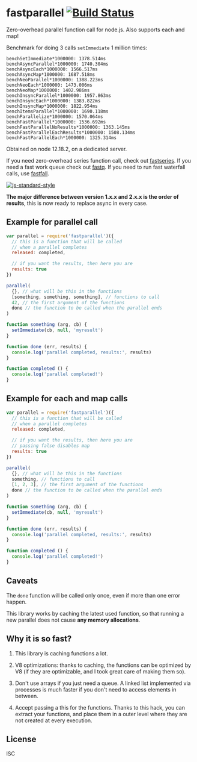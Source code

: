 # fastparallel [![Build Status](https://travis-ci.org/mcollina/fastparallel.svg?branch=master)](https://travis-ci.org/mcollina/fastparallel)

Zero-overhead parallel function call for node.js. Also supports each
and map!

Benchmark for doing 3 calls `setImmediate` 1 million times:

```
benchSetImmediate*1000000: 1378.514ms
benchAsyncParallel*1000000: 1740.304ms
benchAsyncEach*1000000: 1566.517ms
benchAsyncMap*1000000: 1687.518ms
benchNeoParallel*1000000: 1388.223ms
benchNeoEach*1000000: 1473.006ms
benchNeoMap*1000000: 1402.986ms
benchInsyncParallel*1000000: 1957.863ms
benchInsyncEach*1000000: 1383.822ms
benchInsyncMap*1000000: 1822.954ms
benchItemsParallel*1000000: 1690.118ms
benchParallelize*1000000: 1570.064ms
benchFastParallel*1000000: 1536.692ms
benchFastParallelNoResults*1000000: 1363.145ms
benchFastParallelEachResults*1000000: 1508.134ms
benchFastParallelEach*1000000: 1325.314ms
```

Obtained on node 12.18.2, on a dedicated server.

If you need zero-overhead series function call, check out
[fastseries](http://npm.im/fastseries). If you need a fast work queue
check out [fastq](http://npm.im/fastq). If you need to run fast
waterfall calls, use [fastfall](http://npm.im/fastfall).

[![js-standard-style](https://raw.githubusercontent.com/feross/standard/master/badge.png)](https://github.com/feross/standard)

__The major difference between version 1.x.x and 2.x.x is the order of
results__, this is now ready to replace async in every case.

## Example for parallel call

```js
var parallel = require('fastparallel')({
  // this is a function that will be called
  // when a parallel completes
  released: completed,

  // if you want the results, then here you are
  results: true
})

parallel(
  {}, // what will be this in the functions
  [something, something, something], // functions to call
  42, // the first argument of the functions
  done // the function to be called when the parallel ends
)

function something (arg, cb) {
  setImmediate(cb, null, 'myresult')
}

function done (err, results) {
  console.log('parallel completed, results:', results)
}

function completed () {
  console.log('parallel completed!')
}
```

## Example for each and map calls

```js
var parallel = require('fastparallel')({
  // this is a function that will be called
  // when a parallel completes
  released: completed,

  // if you want the results, then here you are
  // passing false disables map
  results: true
})

parallel(
  {}, // what will be this in the functions
  something, // functions to call
  [1, 2, 3], // the first argument of the functions
  done // the function to be called when the parallel ends
)

function something (arg, cb) {
  setImmediate(cb, null, 'myresult')
}

function done (err, results) {
  console.log('parallel completed, results:', results)
}

function completed () {
  console.log('parallel completed!')
}

```

## Caveats

The `done` function will be called only once, even if more than one error happen.

This library works by caching the latest used function, so that running a new parallel
does not cause **any memory allocations**.

## Why it is so fast?

1. This library is caching functions a lot.

2. V8 optimizations: thanks to caching, the functions can be optimized by V8 (if they are optimizable, and I took great care of making them so).

3. Don't use arrays if you just need a queue. A linked list implemented via processes is much faster if you don't need to access elements in between.

4. Accept passing a this for the functions. Thanks to this hack, you can extract your functions, and place them in a outer level where they are not created at every execution.

## License

ISC
